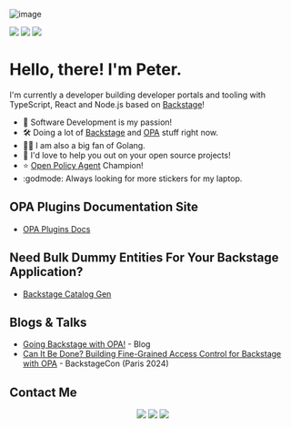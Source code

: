 ![image](https://github.com/user-attachments/assets/9a04935f-4983-43e5-ac2e-32ea47fd711d)

<p align='left'>
  <a target="_blank" href="#"><img src="https://img.shields.io/badge/TypeScript-007ACC?style=for-the-badge&logo=typescript&logoColor=white" /></a>
  <a target="_blank" href="#"><img src="https://img.shields.io/badge/Go-00ADD8?style=for-the-badge&logo=go&logoColor=white" /></a>
  <a target="_blank" href="#"><img src="https://img.shields.io/badge/Node%20js-339933?style=for-the-badge&logo=nodedotjs&logoColor=white" /></a>
</p>

# Hello, there! I'm Peter.

I'm currently a developer building developer portals and tooling with TypeScript, React and Node.js based on [Backstage](https://backstage.io/)!

- 👀 Software Development is my passion!
- 🛠️ Doing a lot of [Backstage](https://backstage.io/) and [OPA](https://www.openpolicyagent.org/) stuff right now.
- 👨‍💻 I am also a big fan of Golang.
- 💞️ I'd love to help you out on your open source projects!
- ⭐ [Open Policy Agent](https://www.openpolicyagent.org/community/) Champion!
- :godmode: Always looking for more stickers for my laptop.

## OPA Plugins Documentation Site

- [OPA Plugins Docs](https://parsifal-m.github.io/backstage-opa-plugins/)

## Need Bulk Dummy Entities For Your Backstage Application?

- [Backstage Catalog Gen](https://parsifal-m.github.io/backstage-catalog-gen/)

## Blogs & Talks

- [Going Backstage with OPA!](https://www.styra.com/blog/going-backstage-with-opa/) - Blog
- [Can It Be Done? Building Fine-Grained Access Control for Backstage with OPA](https://www.youtube.com/watch?v=N0n_czYo_kE) - BackstageCon (Paris 2024)

## Contact Me

<p align='center'>
  <a target="_blank" href="https://www.linkedin.com/in/peter-j-macdonald/"><img src="https://img.shields.io/badge/linkedin-%230077B5.svg?&style=for-the-badge&logo=linkedin&logoColor=white" /></a>
  <a target="_blank" href="https://hachyderm.io/@parcifal"><img src="https://img.shields.io/badge/Mastodon-6364FF?style=for-the-badge&logo=Mastodon&logoColor=white" /></a>
  <a target="_blank" href="https://gitlab.com/pmacdonald1"><img src="https://img.shields.io/badge/GitLab-330F63?style=for-the-badge&logo=gitlab&logoColor=white" /></a>
</p>
